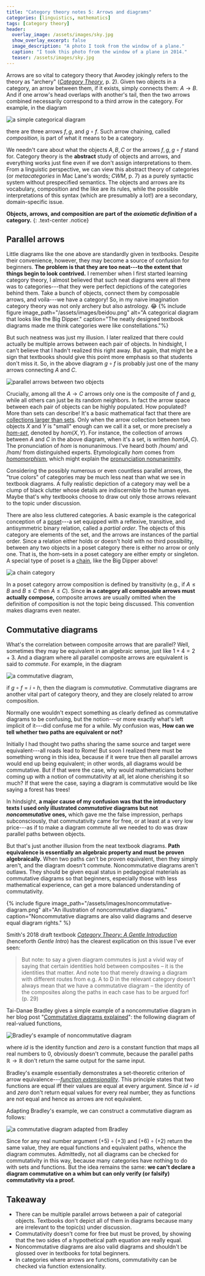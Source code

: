 ```yaml
---
title: "Category theory notes 5: Arrows and diagrams"
categories: [linguistics, mathematics]
tags: [category theory]
header:
  overlay_image: /assets/images/sky.jpg
  show_overlay_excerpt: false
  image_description: "A photo I took from the window of a plane."
  caption: "I took this photo from the window of a plane in 2014."
  teaser: /assets/images/sky.jpg
---
```


Arrows are so vital to category theory that Awodey jokingly refers to the theory as "archery" ([_Category Theory_](https://global.oup.com/ukhe/product/category-theory-9780199237180?cc=gb&lang=en&), p.&nbsp;2). Given two objects in a category, an arrow between them, if it exists, simply connects them: $A \rightarrow B.$ And if one arrow's head overlaps with another's tail, then the two arrows combined necessarily correspond to a third arrow in the category. For example, in the diagram

![a simple categorical diagram](/assets/images/composition.png)

there are three arrows $f,g,$ and $g \circ f.$ Such arrow chaining, called _composition_, is part of what it means to be a category.

We needn't care about what the objects $A, B, C$ or the arrows $f, g, g\circ f$ stand for. Category theory is the **abstract** study of objects and arrows, and everything works just fine even if we don't assign interpretations to them. From a linguistic perspective, we can view this abstract theory of categories (or _metacategories_ in Mac Lane's words; _CWM_, p.&nbsp;7) as a purely syntactic system without prespecified semantics. The objects and arrows are its vocabulary, composition and the like are its rules, while the possible interpretations of this syntax (which are presumably a lot!) are a secondary, domain-specific issue.

**Objects, arrows, and composition are part of the _axiomatic definition_ of a category.**
{: .text-center .notice}

## Parallel arrows
Little diagrams like the one above are standardly given in textbooks. Despite their convenience, however, they may become a source of confusion for beginners. **The problem is that they are too neat---to the extent that things begin to look contrived.** I remember when I first started learning category theory, I almost believed that such neat diagrams were all there was to categories---that they were perfect depictions of the categories behind them. Take a bunch of objects, connect them by composable arrows, and voila---we have a category! So, in my naive imagination category theory was not only archery but also astrology. 😂
{% include figure image_path="/assets/images/beidou.png" alt="A categorical diagram that looks like the Big Dipper." caption="The neatly designed textbook diagrams made me think categories were like constellations."%}

But such neatness was just my illusion. I later realized that there could actually be multiple arrows between each pair of objects. In hindsight, I can't believe that I hadn't realized this right away. But again, that might be a sign that textbooks should give this point more emphasis so that students don't miss it. So, in the above diagram $g \circ f$ is probably just one of the many arrows connecting $A$ and $C$.

![parallel arrows between two objects](/assets/images/parallel-arrows.png)

Crucially, among all the $A \rightarrow C$ arrows only one is the composite of $f$ and $g$, while all others can just be its random neighbors. In fact the arrow space between each pair of objects can be highly populated. How populated? <a id="homsett"></a>More than sets can describe! It's a basic mathematical fact that there are [collections larger than sets](https://en.wikipedia.org/wiki/Class_(set_theory)). Only when the arrow collection between two objects $X$ and $Y$ is "small" enough can we call it a set, or more precisely a [_hom-set_](https://ncatlab.org/nlab/show/hom-set), denoted by $hom(X,Y)$. For instance, the collection of arrows between $A$ and $C$ in the above diagram, when it's a set, is written $hom(A,C).$ The pronunciation of $hom$ is nonunanimous. I've heard both /hoʊm/ and /hɑm/ from distinguished experts. Etymologically _hom_ comes from [_homomorphism_](https://en.wikipedia.org/wiki/Homomorphism), which might explain the [pronunciation nonunanimity](https://www.merriam-webster.com/dictionary/homomorphism).

Considering the possibly numerous or even countless parallel arrows, the "true colors" of categories may be much less neat than what we see in textbook diagrams. A fully realistic depiction of a category may well be a clump of black clutter whose details are indiscernible to the human eyes. Maybe that's why textbooks choose to draw out only those arrows relevant to the topic under discussion.

There are also less cluttered categories. A basic example is the categorical conception of a [poset](https://en.wikipedia.org/wiki/Partially_ordered_set)---a set equipped with a reflexive, transitive, and antisymmetric binary relation, called a _partial order_. The objects of this category are elements of the set, and the arrows are instances of the partial order. Since a relation either holds or doesn't hold with no third possibility, between any two objects in a poset category there is either no arrow or only one. That is, the hom-sets in a poset category are either empty or singleton. A special type of poset is a [chain](https://en.wikipedia.org/wiki/Total_order), like the Big Dipper above!

![a chain category](/assets/images/chain.png)

In a poset category arrow composition is defined by transitivity (e.g., if $A\le B$ and $B\le C$ then $A\le C$). Since **in a category all composable arrows must actually compose,** composite arrows are usually omitted when the definition of composition is not the topic being discussed. This convention makes diagrams even neater.

## Commutative diagrams
What's the correlation between composite arrows that are parallel? Well, sometimes they may be equivalent in an algebraic sense, just like $1+4=2+3.$ And a diagram where all parallel composite arrows are equivalent is said to _commute_. For example, in the diagram

![a commutative diagram](/assets/images/commute.png),

if $g \circ f = i \circ h,$ then the diagram is _commutative_. Commutative diagrams are another vital part of category theory, and they are closely related to arrow composition.

Normally one wouldn't expect something as clearly defined as commutative diagrams to be confusing, but the notion---or more exactly what's left implicit of it---did confuse me for a while. My confusion was, **How can we tell whether two paths are equivalent or not?**

Initially I had thought two paths sharing the same source and target were equivalent---all roads lead to Rome! But soon I realized there must be something wrong in this idea, because if it were true then all parallel arrows would end up being equivalent; in other words, all diagrams would be commutative. But if that were the case, why would mathematicians bother coming up with a notion of commutativity at all, let alone cherishing it so much? If that were the case, saying a diagram is commutative would be like saying a forest has trees!

In hindsight, **a major cause of my confusion was that the introductory texts I used only illustrated _commutative_ diagrams but not _noncommutative_ ones,** which gave me the false impression, perhaps subconsciously, that commutativity came for free, or at least at a very low price---as if to make a diagram commute all we needed to do was draw parallel paths between objects.

But that's just another illusion from the neat textbook diagrams. **Path equivalence is essentially an algebraic property and must be proven algebraically.** When two paths can't be proven equivalent, then they simply aren't, and the diagram doesn't commute. Noncommutative diagrams aren't outlaws. They should be given equal status in pedagogical materials as commutative diagrams so that beginners, especially those with less mathematical experience, can get a more balanced understanding of commutativity.

{% include figure image_path="/assets/images/noncommutative-diagram.png" alt="An illustration of noncommutative diagrams." caption="Noncommutative diagrams are also valid diagrams and deserve equal diagram rights." %}

Smith's 2018 draft textbook [_Category Theory: A Gentle Introduction_](https://www.logicmatters.net/2018/01/29/category-theory-a-gentle-introduction/) (henceforth _Gentle Intro_) has the clearest explication on this issue I've ever seen:
>But note: to say a given diagram commutes is just a vivid way of saying that certain identities hold between composites – it is the identities that matter. And note too that merely drawing a diagram with different routes from e.g. A to D in the relevant category doesn’t always mean that we have a commutative diagram – the identity of the composites along the paths in each case has to be argued for! (p.&nbsp;29)

Tai-Danae Bradley gives a simple example of a noncommutative diagram in her blog post "[Commutative diagrams explained](https://www.math3ma.com/blog/commutative-diagrams-explained)": the following diagram of real-valued functions,

![Bradley's example of noncommutative diagram](/assets/images/real-valued.png)

where $id$ is the identity function and $zero$ is a constant function that maps all real numbers to $0$, obviously doesn't commute, because the parallel paths $\mathbb{R}\rightarrow\mathbb{R}$ don't return the same output for the same input.

Bradley's example essentially demonstrates a set-theoretic criterion of arrow equivalence---[_function extensionality_](https://ncatlab.org/nlab/show/function+extensionality). This principle states that two functions are equal iff their values are equal at every argument. Since $id\circ id$ and $zero$ don't return equal values for every real number, they as functions are not equal and hence as arrows are not equivalent.

Adapting Bradley's example, we can construct a commutative diagram as follows:

![a commutative diagram adapted from Bradley](/assets/images/adapted-bradley.png)

Since for any real number argument $(+5)\circ(+3)$ and $(+6)\circ(+2)$ return the same value, they are equal functions and equivalent paths, whence the diagram commutes. Admittedly, not all diagrams can be checked for commutativity in this way, because many categories have nothing to do with sets and functions. But the idea remains the same: **we can't declare a diagram commutative on a whim but can only verify (or falsify) commutativity via a proof.**

## Takeaway
- There can be multiple parallel arrows between a pair of categorial objects. Textbooks don't depict all of them in diagrams because many are irrelevant to the topic(s) under discussion.
- Commutativity doesn't come for free but must be proved, by showing that the two sides of a hypothetical path equation are really equal.
- Noncommutative diagrams are also valid diagrams and shouldn't be glossed over in textbooks for total beginners.
- In categories where arrows are functions, commutativity can be checked via function extensionality.
